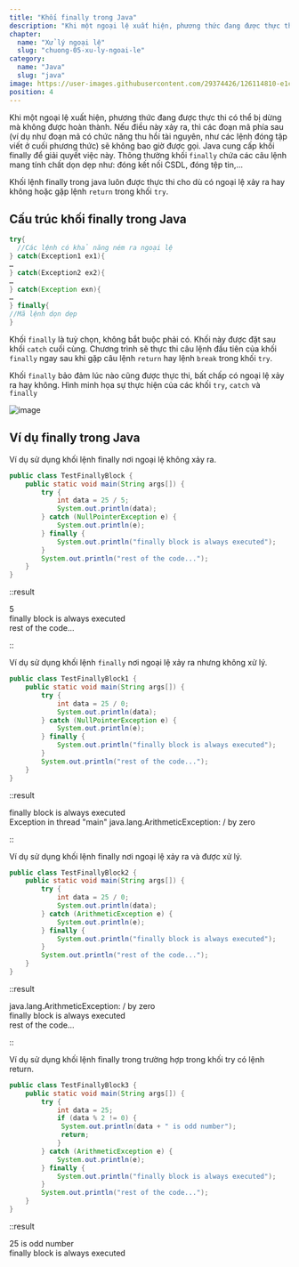 ```yaml
---
title: "Khối finally trong Java"
description: "Khi một ngoại lệ xuất hiện, phương thức đang được thực thi có thể bị dừng mà không được hoàn thành. Nếu điều này xảy ra, thì các đoạn mã phía sau (ví dụ như đoạn mã có chức năng thu hồi tài nguyên, như các lệnh đóng tập viết ở cuối phương thức) sẽ không bao giờ được gọi. Java cung cấp khối finally để giải quyết việc này"
chapter:
  name: "Xử lý ngoại lệ"
  slug: "chuong-05-xu-ly-ngoai-le"
category:
  name: "Java"
  slug: "java"
image: https://user-images.githubusercontent.com/29374426/126114810-e1c61816-0531-42a8-b493-7232c4d2fcbc.png
position: 4
---
```


Khi một ngoại lệ xuất hiện, phương thức đang được thực thi có thể bị dừng mà không được hoàn thành. Nếu điều này xảy ra, thì các đoạn mã phía sau (ví dụ như đoạn mã có chức năng thu hồi tài nguyên, như các lệnh đóng tập viết ở cuối phương thức) sẽ không bao giờ được gọi. Java cung cấp khối finally để giải quyết việc này. Thông thường khối `finally` chứa các câu lệnh mang tính chất dọn dẹp như: đóng kết nối CSDL, đóng tệp tin,…

Khối lệnh finally trong java luôn được thực thi cho dù có ngoại lệ xảy ra hay không hoặc gặp lệnh `return` trong khối `try`.

## Cấu trúc khối finally trong Java

```java
try{
  //Các lệnh có khả năng ném ra ngoại lệ
} catch(Exception1 ex1){
…
} catch(Exception2 ex2){
…
} catch(Exception exn){
…
} finally{
//Mã lệnh dọn dẹp
}
```

Khối `finally` là tuỳ chọn, không bắt buộc phải có. Khối này được đặt sau khối `catch` cuối cùng. Chương trình sẽ thực thi câu lệnh đầu tiên của khối `finally` ngay sau khi gặp câu lệnh `return` hay lệnh `break` trong khối `try`.

Khối `finally` bảo đảm lúc nào cũng được thực thi, bất chấp có ngoại lệ xảy ra hay không. Hình minh họa sự thực hiện của các khối `try`, `catch` và `finally`

![image](https://user-images.githubusercontent.com/29374426/126114810-e1c61816-0531-42a8-b493-7232c4d2fcbc.png)

## Ví dụ finally trong Java

Ví dụ sử dụng khối lệnh finally nơi ngoại lệ không xảy ra.

```java
public class TestFinallyBlock {
    public static void main(String args[]) {
        try {
            int data = 25 / 5;
            System.out.println(data);
        } catch (NullPointerException e) {
            System.out.println(e);
        } finally {
            System.out.println("finally block is always executed");
        }
        System.out.println("rest of the code...");
    }
}
```

::result

5<br/>
finally block is always executed<br/>
rest of the code...

::

Ví dụ sử dụng khối lệnh `finally` nơi ngoại lệ xảy ra nhưng không xử lý.

```java
public class TestFinallyBlock1 {
    public static void main(String args[]) {
        try {
            int data = 25 / 0;
            System.out.println(data);
        } catch (NullPointerException e) {
            System.out.println(e);
        } finally {
            System.out.println("finally block is always executed");
        }
        System.out.println("rest of the code...");
    }
}
```

::result

finally block is always executed<br/>
Exception in thread "main" java.lang.ArithmeticException: / by zero<br/>

::

Ví dụ sử dụng khối lệnh finally nơi ngoại lệ xảy ra và được xử lý.

```java
public class TestFinallyBlock2 {
    public static void main(String args[]) {
        try {
            int data = 25 / 0;
            System.out.println(data);
        } catch (ArithmeticException e) {
            System.out.println(e);
        } finally {
            System.out.println("finally block is always executed");
        }
        System.out.println("rest of the code...");
    }
}
```

::result

java.lang.ArithmeticException: / by zero<br/>
finally block is always executed<br/>
rest of the code...

::

Ví dụ sử dụng khối lệnh finally trong trường hợp trong khối try có lệnh return.

```java
public class TestFinallyBlock3 {
    public static void main(String args[]) {
        try {
            int data = 25;
            if (data % 2 != 0) {
             System.out.println(data + " is odd number");
             return;
            }
        } catch (ArithmeticException e) {
            System.out.println(e);
        } finally {
            System.out.println("finally block is always executed");
        }
        System.out.println("rest of the code...");
    }
}
```

::result

25 is odd number<br/>
finally block is always executed

</div>
